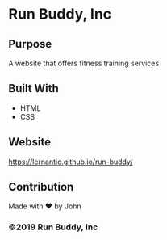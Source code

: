# Run Buddy, Inc

## Purpose
A website that offers fitness training services

## Built With
* HTML
* CSS

## Website
https://lernantio.github.io/run-buddy/

## Contribution
Made with ❤ by John 

### ©2019 Run Buddy, Inc

